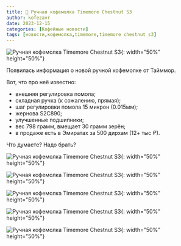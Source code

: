 ```yaml
---
title: 📰 Ручная кофемолка Timemore Chestnut S3
author: kofezavr
date: 2023-12-15
categories: [Кофейные новости]
tags: [новости,кофемолка,timemore,timemore chestnut s3]
--- 
```

![Ручная кофемолка Timemore Chestnut S3](/assets/img/posts/23/12/timemore-s3-01.jpg){: width="50%" height="50%"}

Появилась информация о новой ручной кофемолке от Тайммор. 

Вот, что про неё известно:
- внешняя регулировка помола;
- складная ручка (к сожалению, прямая);
- шаг регулировки помола 15 микрон (0.015мм);
- жернова S2C890;
- улучшенные подшипники;
- вес 798 грамм, вмещает 30 грамм зерён;
- в продаже есть в Эмиратах за 500 дирхам (12+ тыс ₽).

Что думаете? Надо брать?

![Ручная кофемолка Timemore Chestnut S3](/assets/img/posts/23/12/timemore-s3-02.jpg){: width="50%" height="50%"}

![Ручная кофемолка Timemore Chestnut S3](/assets/img/posts/23/12/timemore-s3-03.jpg){: width="50%" height="50%"}

![Ручная кофемолка Timemore Chestnut S3](/assets/img/posts/23/12/timemore-s3-04.jpg){: width="50%" height="50%"}

![Ручная кофемолка Timemore Chestnut S3](/assets/img/posts/23/12/timemore-s3-05.jpg){: width="50%" height="50%"}

![Ручная кофемолка Timemore Chestnut S3](/assets/img/posts/23/12/timemore-s3-06.jpg){: width="50%" height="50%"}
